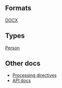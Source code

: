 ## Formats

[DOCX](/formats/DOCX)

## Types

[Person](/types/Person)

## Other docs

- [Processing directives](/directives)
- [API docs](/api)
